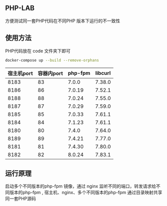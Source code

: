 ## PHP-LAB
方便测试同一套PHP代码在不同PHP 版本下运行的不一致性 


## 使用方法
PHP代码放在 code 文件夹下即可

```sh 
docker-compose up --build --remove-orphans  
```
|宿主机port| 容器内port | php-fpm | libcurl |
| ---- | ---- |---- | ---- | 
| 8183 | 83 | 7.0.0 | 7.38.0 | 
| 8186 | 86 | 7.0.19 | 7.52.1 | 
| 8188 | 88 | 7.0.24 | 7.55.0 |
| 8187 | 87 | 7.0.29 | 7.59.0 | 
| 8185 | 85 | 7.0.33 | 7.61.1 |
| 8184 | 84 | 7.1.23 | 7.61.1 | 
| 8180 | 80 | 7.4.0 | 7.64.0  |
| 8189 | 89 | 7.4.21 | 7.77.0 |
| 8181 | 81 | 7.4.30 | 7.80.0 |
| 8182 | 82 | 8.0.24 | 7.83.1 |






## 运行原理 
启动多个不同版本的php-fpm 镜像，通过 nginx 监听不同的端口，转发请求给不同版本的php-fpm , 宿主机、nginx、多个不同版本的php-fpm 通过目录映射共享同一套PHP源码
